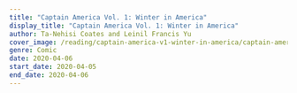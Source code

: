 ```yaml
---
title: "Captain America Vol. 1: Winter in America"
display_title: "Captain America Vol. 1: Winter in America"
author: Ta-Nehisi Coates and Leinil Francis Yu
cover_image: /reading/captain-america-v1-winter-in-america/captain-america-v1-winter-in-america.jpg
genre: Comic
date: 2020-04-06
start_date: 2020-04-05
end_date: 2020-04-06
---
```


